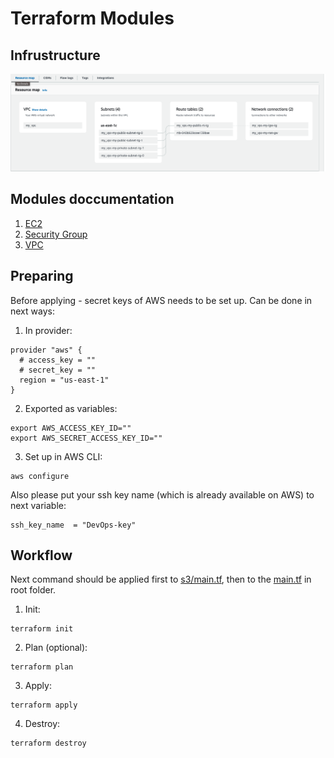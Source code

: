 # Terraform Modules

## Infrustructure

![ResourceMap](Screenshots/ResourceMap.png)

## Modules doccumentation

1. [EC2](modules/ec2-instance/ReadmeEC2.md)
2. [Security Group](modules/security-group/ReadmeSecutiryGroup.md)
3. [VPC](modules/vpc/ReadmeVPC.md)

## Preparing

Before applying - secret keys of AWS needs to be set up.
Can be done in next ways:

1. In provider:
```
provider "aws" {
  # access_key = ""
  # secret_key = ""
  region = "us-east-1"
}
```

2. Exported as variables:
```
export AWS_ACCESS_KEY_ID=""
export AWS_SECRET_ACCESS_KEY_ID=""
```

3. Set up in AWS CLI:
```
aws configure
```

Also please put your ssh key name (which is already available on AWS) to next variable:
```
ssh_key_name  = "DevOps-key"
```

## Workflow

Next command should be applied first to [s3/main.tf](s3/main.tf), then to the [main.tf](main.tf) in root folder.

1. Init:
```
terraform init
```

2. Plan (optional):
```
terraform plan
```

3. Apply:
```
terraform apply
```

4. Destroy:
```
terraform destroy
```
